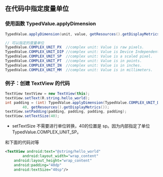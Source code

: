 ﻿## 在代码中指定度量单位

### 使用函数 TypedValue.applyDimension
```java
TypedValue.applyDimension(unit, value, getResources().getDisplayMetrics());

// 可以指定的度量单位
TypedValue.COMPLEX_UNIT_PX	//complex unit: Value is raw pixels.
TypedValue.COMPLEX_UNIT_DIP	//complex unit: Value is Device Independent Pixels.
TypedValue.COMPLEX_UNIT_SP	//complex unit: Value is a scaled pixel.
TypedValue.COMPLEX_UNIT_PT	//complex unit: Value is in points.
TypedValue.COMPLEX_UNIT_IN	//complex unit: Value is in inches.
TypedValue.COMPLEX_UNIT_MM	//complex unit: Value is in millimeters.
```

### 例子：创建 TextView 的代码
```java
TextView textView = new TextView(this);
textView.setText(R.string.hello_world);
int padding = (int) TypedValue.applyDimension(TypedValue.COMPLEX_UNIT_DIP,
        40, getResources().getDisplayMetrics());
textView.setPadding(padding, padding, padding, padding);
textView.setTextSize(40);
```
* setTextSize 不需要进行单位转换，40的位置是 sp。因为内部指定了单位 TypedValue.COMPLEX_UNIT_SP。

和下面的代码对等
```xml
<TextView android:text="@string/hello_world"
		android:layout_width="wrap_content"
    android:layout_height="wrap_content"
    android:padding="40dp"
    android:textSize="40sp"/>
```